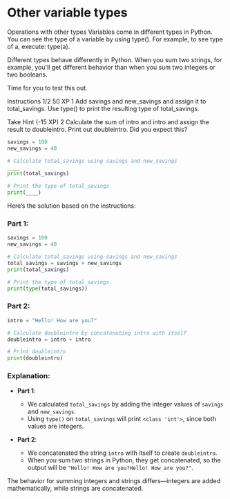 # Other variable types

Operations with other types
Variables come in different types in Python. You can see the type of a variable by using type(). For example, to see type of a, execute: type(a).

Different types behave differently in Python. When you sum two strings, for example, you'll get different behavior than when you sum two integers or two booleans.

Time for you to test this out.

Instructions 1/2
50 XP
1
Add savings and new_savings and assign it to total_savings.
Use type() to print the resulting type of total_savings.

Take Hint (-15 XP)
2
Calculate the sum of intro and intro and assign the result to doubleintro.
Print out doubleintro. Did you expect this?

```py
savings = 100
new_savings = 40

# Calculate total_savings using savings and new_savings
____
print(total_savings)

# Print the type of total_savings
print(____)

```

Here’s the solution based on the instructions:

### Part 1:
```py
savings = 100
new_savings = 40

# Calculate total_savings using savings and new_savings
total_savings = savings + new_savings
print(total_savings)

# Print the type of total_savings
print(type(total_savings))
```

### Part 2:
```py
intro = "Hello! How are you?"

# Calculate doubleintro by concatenating intro with itself
doubleintro = intro + intro

# Print doubleintro
print(doubleintro)
```

### Explanation:
- **Part 1**: 
  - We calculated `total_savings` by adding the integer values of `savings` and `new_savings`. 
  - Using `type()` on `total_savings` will print `<class 'int'>`, since both values are integers.
  
- **Part 2**:
  - We concatenated the string `intro` with itself to create `doubleintro`. 
  - When you sum two strings in Python, they get concatenated, so the output will be `"Hello! How are you?Hello! How are you?"`. 

The behavior for summing integers and strings differs—integers are added mathematically, while strings are concatenated.